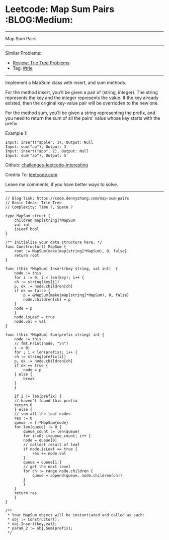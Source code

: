 
# Leetcode: Map Sum Pairs     :BLOG:Medium:

---

Map Sum Pairs  

---

Similar Problems:  

-   [Review: Trie Tree Problems](https://code.dennyzhang.com/review-trie)
-   Tag: [#trie](https://code.dennyzhang.com/tag/trie)

---

Implement a MapSum class with insert, and sum methods.  

For the method insert, you'll be given a pair of (string, integer). The string represents the key and the integer represents the value. If the key already existed, then the original key-value pair will be overridden to the new one.  

For the method sum, you'll be given a string representing the prefix, and you need to return the sum of all the pairs' value whose key starts with the prefix.  

Example 1:  

    Input: insert("apple", 3), Output: Null
    Input: sum("ap"), Output: 3
    Input: insert("app", 2), Output: Null
    Input: sum("ap"), Output: 5

Github: [challenges-leetcode-interesting](https://github.com/DennyZhang/challenges-leetcode-interesting/tree/master/problems/map-sum-pairs)  

Credits To: [leetcode.com](https://leetcode.com/problems/map-sum-pairs/description/)  

Leave me comments, if you have better ways to solve.  

---

    // Blog link: https://code.dennyzhang.com/map-sum-pairs
    // Basic Ideas: Trie Tree
    // Complexity: Time ?, Space ?
    
    type MapSum struct {
        children map[string]*MapSum
        val int
        isLeaf bool
    }
    
    /** Initialize your data structure here. */
    func Constructor() MapSum {
        root := MapSum{make(map[string]*MapSum), 0, false}
        return root
    }
    
    func (this *MapSum) Insert(key string, val int)  {
        node := this
        for i := 0; i < len(key); i++ {
    	ch := string(key[i])
    	p, ok := node.children[ch]
    	if ok == false {
    	    p = &MapSum{make(map[string]*MapSum), 0, false}
    	    node.children[ch] = p
    	}
    	node = p
        }
        node.isLeaf = true
        node.val = val
    }
    
    func (this *MapSum) Sum(prefix string) int {
        node := this
        // fmt.Print(node, "\n")
        i := 0;
        for ; i < len(prefix); i++ {
    	ch := string(prefix[i])
    	p, ok := node.children[ch]
    	if ok == true {
    	    node = p
    	} else {
    	    break
    	}
        }
    
        if i != len(prefix) {
    	// haven't found this prefix
    	return 0
        } else {
    	// sum all the leaf nodes
    	res := 0
    	queue := []*MapSum{node}
    	for len(queue) != 0 {
    	    queue_count := len(queue)
    	    for i:=0; i<queue_count; i++ {
    		node = queue[0]
    		// collect result of leaf
    		if node.isLeaf == true {
    		    res += node.val
    		}
    		queue = queue[1:]
    		// get the next level
    		for ch := range node.children {
    		    queue = append(queue, node.children[ch])
    		}
    	    }
    	}
    	return res
        }
    }
    
    /**
     * Your MapSum object will be instantiated and called as such:
     * obj := Constructor();
     * obj.Insert(key,val);
     * param_2 := obj.Sum(prefix);
     */

